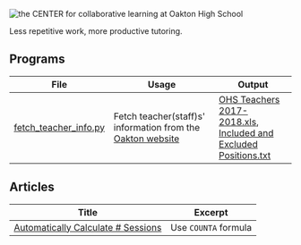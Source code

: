 ![the CENTER for collaborative learning at Oakton High School](https://ohsthecenter.files.wordpress.com/2015/09/cropped-the-center-full-world.png)

Less repetitive work, more productive tutoring.

## Programs

|File|Usage|Output|
|--|--|--|
|[fetch_teacher_info.py](./fetch_teacher_info.py)|Fetch teacher(staff)s' information from the [Oakton website](https://oaktonhs.fcps.edu/staff-directory)|[OHS Teachers 2017-2018.xls](./generated/OHS%20Teachers%202017-2018.xls),<br />[Included and Excluded Positions.txt](./generated/Included%20and%20Excluded%20Positions.txt)|

## Articles

|Title|Excerpt|
|--|--|
|[Automatically Calculate # Sessions](./articles/auto-session-count.md)|Use `COUNTA` formula|
